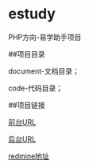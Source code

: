 # estudy
PHP方向-易学助手项目

##项目目录

document-文档目录；

code-代码目录；

##项目链接

[前台URL](http://csbroswer.cn)

[后台URL](http://csbroswer.cn/estudy/code/admin)

[redmine地址](http://www.hostedredmine.com/projects/php)

